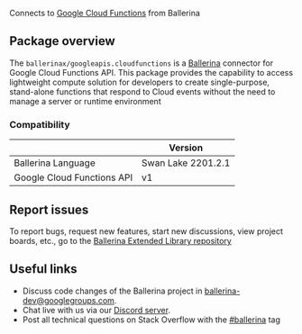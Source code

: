 Connects to [Google Cloud Functions](https://cloud.google.com/functions/docs/reference/rest) from Ballerina

## Package overview
The `ballerinax/googleapis.cloudfunctions` is a [Ballerina](https://ballerina.io/) connector for Google Cloud Functions API.
This package provides the capability to access lightweight compute solution for developers to create single-purpose, stand-alone functions that respond to Cloud events without the need to manage a server or runtime environment
### Compatibility
|                            | Version         |
|----------------------------|-----------------|
| Ballerina Language         | Swan Lake 2201.2.1| 
| Google Cloud Functions API | v1              |

## Report issues
To report bugs, request new features, start new discussions, view project boards, etc., go to the [Ballerina Extended Library repository](https://github.com/ballerina-platform/ballerina-extended-library)

## Useful links
- Discuss code changes of the Ballerina project in [ballerina-dev@googlegroups.com](mailto:ballerina-dev@googlegroups.com).
- Chat live with us via our [Discord server](https://discord.gg/ballerinalang).
- Post all technical questions on Stack Overflow with the [#ballerina](https://stackoverflow.com/questions/tagged/ballerina) tag
